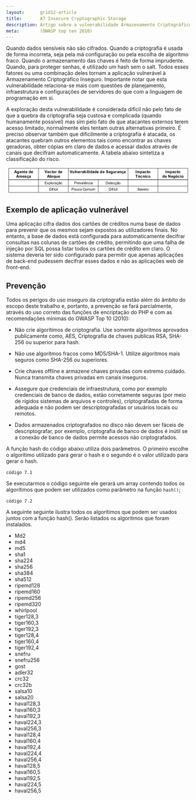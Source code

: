 ```yaml
---
layout:      grid12-article
title:       A7 Insecure Cryptographic Storage
description: Artigo sobre a vulnerabilidade Armazenamento Criptográfico Inseguro, sétimo item da lista TOP 10 da WOASP
meta:        (OWASP top ten 2010)
---
```


Quando dados sensíveis não são cifrados. Quando a criptografia é usada de forma incorreta, seja pela má configuração ou
pela escolha de algoritmo fraco. Quando o armazenamento das chaves é feito de forma imprudente. Quando, para proteger 
senhas, é utilizado um hash sem o salt. Todos esses fatores ou uma combinação deles tornam a aplicação vulnerável à
Armazenamento Criptográfico Inseguro. Importante notar que esta vulnerabilidade relaciona-se mais com questões de 
planejamento, infraestrutura e configurações de servidores do que com a linguagem de programação em si.

A exploração desta vulnerabilidade é considerada difícil não pelo fato de que a quebra da criptografia seja custosa e
complicada (quando humanamente possível) mas sim pelo fato de que atacantes externos terem acesso limitado, normalmente
eles tentam outras alternativas primeiro. É preciso observar também que dificilmente a criptografia é atacada, os 
atacantes quebram outros elementos tais como encontrar as chaves geradoras, obter cópias em claro de dados e acessar dados
através de canais que decifram automaticamente. A tabela abaixo sintetiza a classificação do risco.


![Mapeamento de risco Armazenamento Criptográfico Inseguro](tabela-risco.png "Mapeamento de risco Armazenamento Criptográfico Inseguro")



Exemplo de aplicação vulnerável
---

Uma aplicação cifra dados dos cartões de créditos numa base de dados para prevenir que os mesmos sejam expostos ao 
utilizadores finais. No entanto, a base de dados está configurada para automaticamente decifrar consultas nas colunas de
cartões de crédito, permitindo que uma falha de injeção por SQL possa listar todos os cartões de crédito em claro. O 
sistema deveria ter sido configurado para permitir que apenas aplicações de back-end pudessem decifrar esses dados e não
as aplicações web de front-end.



Prevenção
---

Todos os perigos do uso inseguro da criptografia estão além do âmbito do escopo deste trabalho e, portanto, a prevenção
se fará parcialmente, através do uso correto das funções de encriptação do PHP e com as recomendações mínimas do 
OWASP Top 10 (2010):

* Não crie algorítimos de criptografia. Use somente algoritmos aprovados publicamente como, AES, Criptografia de chaves
publicas RSA, SHA-256 ou superior para hash.

* Não use algoritmos fracos como MD5/SHA-1. Utilize algoritmos mais seguros como SHA-256 ou superiores.

* Crie chaves offline e armazene chaves privadas com extremo cuidado. Nunca transmita chaves privadas em canais inseguros.

* Assegure que credenciais de infraestrutura, como por exemplo credenciais de banco de dados, estão corretamente seguras
(por meio de rígidos sistemas de arquivos e controles), criptografadas de forma adequada e não podem ser descriptografadas
 or usuários locais ou remotos.

* Dados armazenados criptografados no disco não devem ser fáceis de descriptografar, por exemplo, criptografia de banco 
de dados é inútil se a conexão de banco de dados permite acessos não criptografados.

A função hash do código abaixo utiliza dois parâmetros. O primeiro escolhe o algorítimo utilizado para gerar o hash e o 
segundo é o valor utilizado para gerar o hash.

    código 7.1

Se executarmos o código seguinte ele gerará um array contendo todos os algorítimos que podem ser utilizados como 
parâmetro na função `hash()`;

    código 7.2

A seguinte seguinte ilustra todos os algorítimos que podem ser usados juntos com a função hash(). Serão listados os 
algoritmos que foram instalados.

- Md2
- md4
- md5
- sha1
- sha224
- sha256
- sha384
- sha512
- ripemd128
- ripemd160
- ripemd256
- ripemd320
- whirlpool
- tiger128,3
- tiger160,3
- tiger192,3
- tiger128,4
- tiger160,4
- tiger192,4
- snefru
- snefru256
- gost
- adler32
- crc32
- crc32b
- salsa10
- salsa20
- haval128,3
- haval160,3
- haval192,3
- haval224,3
- haval256,3
- haval128,4
- haval160,4
- haval192,4
- haval224,4
- haval256,4
- haval128,5
- haval160,5
- haval192,5
- haval224,5
- haval256,5

